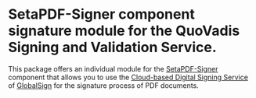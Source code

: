 # SetaPDF-Signer component signature module for the QuoVadis Signing and Validation Service.

This package offers an individual module for the [SetaPDF-Signer](https://www.setasign.com/signer) component that allows you to use the [Cloud-based Digital Signing Service](https://www.globalsign.com/en/digital-signatures/cloud/) of [GlobalSign](https://www.globalsign.com) for the signature process of PDF documents.
